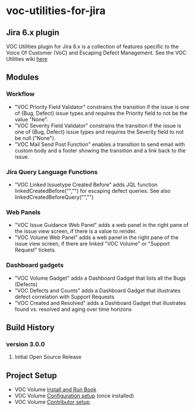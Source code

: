 voc-utilities-for-jira
=======================

## Jira 6.x plugin

VOC Utilities plugin for Jira 6.x is a collection of features specific to the Voice Of Customer (VoC) and Escaping Defect Management. See the VOC Utilities wiki [here](https://github.com/constantcontact/voc-utilities-for-jira/wiki)

## Modules
### Workflow
- "VOC Priority Field Validator" constrains the transition if the issue is one of {Bug, Defect} issue types and requires the Priority field to not be the value "None".
- "VOC Severity Field Validator" constrains the transition if the issue is one of {Bug, Defect} issue types and requires the Severity field to not be null ("None").
- "VOC Mail Send Post Function" enables a transition to send email with custom body and a footer showing the transition and a link back to the issue.
### Jira Query Language Functions
- "VOC Linked Issuetype Created Before" adds JQL function linkedCreatedBefore("","") for escaping defect queries. See also linkedCreatedBeforeQuery("","")
### Web Panels
- "VOC Issue Guidance Web Panel" adds a web panel in the right pane of the issue view screen, if there is a value to render.
- "VOC Volume Web Panel" adds a web panel in the right pane of the issue view screen, if there are linked "VOC Volume" or "Support Request" tickets.
### Dashboard gadgets
- "VOC Volume Gadget" adds a Dashboard Gadget that lists all the Bugs (Defects) 
- "VOC Defects and Counts" adds a Dashboard Gadget that illustrates defect correlation with Support Requests 
- "VOC Created and Resolved" adds a Dashboard Gadget that illustrates found vs. resolved and aging over time horizons

## Build History
### version 3.0.0
<ol>
  <li>Initial Open Source Release</li>
</ol>

## Project Setup
- VOC Volume [Install and Run Book](https://github.com/constantcontact/voc-utilities-for-jira/wiki/Install-and-Run-Book)
- VOC Volume [Configuration setup](https://github.com/constantcontact/voc-utilities-for-jira/wiki/VOC-Volume-Configuration) (once installed)
- VOC Volume [Contributor setup](https://github.com/constantcontact/voc-utilities-for-jira/wiki/Contributor-Setup).


